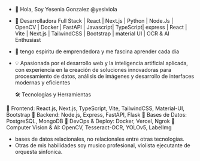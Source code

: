 - 👋 Hola, Soy Yesenia Gonzalez  @yesiviola
- 🚀 Desarrolladora Full Stack | React | Next.js | Python | Node.Js | OpenCV | Docker |  FastAPI | Javascript| TypeScript| express | React | Vite | Next.js | TailwindCSS | Bootstrap | material UI | OCR & AI Enthusiast
- 🌱 tengo espiritu de emprendedora y me fascina aprender cada dia 
- 💡 Apasionada por el desarrollo web y la inteligencia artificial aplicada, con experiencia en la creación de soluciones innovadoras para procesamiento de datos, análisis de imágenes y desarrollo de interfaces            modernas y eficientes

  🛠️ Tecnologías y Herramientas

🔹 Frontend: React.js, Next.js, TypeScript, Vite, TailwindCSS, Material-UI, Bootstrap
🔹 Backend: Node.js, Express, FastAPI, Flask
🔹 Bases de Datos: PostgreSQL, MongoDB
🔹 DevOps & Deploy: Docker, Vercel, Ngrok
🔹 Computer Vision & AI: OpenCV, Tesseract-OCR, YOLOv5, LabelImg
- bases de datos relacionales, no relacionales entre otras tecnologias.
- Otras de mis habilidades soy musico profesional, violista ejecutante de orquesta sinfonica.

